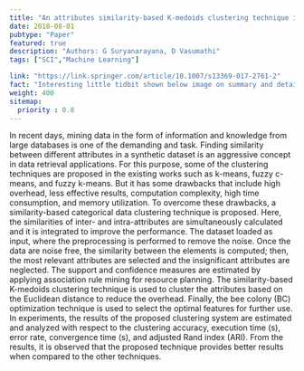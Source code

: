 ```yaml
---
title: "An attributes similarity-based K-medoids clustering technique in data mining"
date: 2018-08-01
pubtype: "Paper"
featured: true
description: "Authors: G Suryanarayana, D Vasumathi"
tags: ["SCI","Machine Learning"]

link: "https://link.springer.com/article/10.1007/s13369-017-2761-2"
fact: "Interesting little tidbit shown below image on summary and detail page"
weight: 400
sitemap:
  priority : 0.8
---
```

In recent days, mining data in the form of information and knowledge from large databases is one of the demanding and task. Finding similarity between different attributes in a synthetic dataset is an aggressive concept in data retrieval applications. For this purpose, some of the clustering techniques are proposed in the existing works such as k-means, fuzzy c-means, and fuzzy k-means. But it has some drawbacks that include high overhead, less effective results, computation complexity, high time consumption, and memory utilization. To overcome these drawbacks, a similarity-based categorical data clustering technique is proposed. Here, the similarities of inter- and intra-attributes are simultaneously calculated and it is integrated to improve the performance. The dataset loaded as input, where the preprocessing is performed to remove the noise. Once the data are noise free, the similarity between the elements is computed; then, the most relevant attributes are selected and the insignificant attributes are neglected. The support and confidence measures are estimated by applying association rule mining for resource planning. The similarity-based K-medoids clustering technique is used to cluster the attributes based on the Euclidean distance to reduce the overhead. Finally, the bee colony (BC) optimization technique is used to select the optimal features for further use. In experiments, the results of the proposed clustering system are estimated and analyzed with respect to the clustering accuracy, execution time (s), error rate, convergence time (s), and adjusted Rand index (ARI). From the results, it is observed that the proposed technique provides better results when compared to the other techniques.
